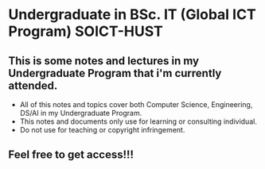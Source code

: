 # Undergraduate in BSc. IT (Global ICT Program) SOICT-HUST
## This is some notes and lectures in my Undergraduate Program that i'm currently attended.
* All of this notes and topics cover both Computer Science, Engineering, DS/AI in my Undergraduate Program.
* This notes and documents only use for learning or consulting individual.
* Do not use for teaching or copyright infringement.

## Feel free to get access!!!
